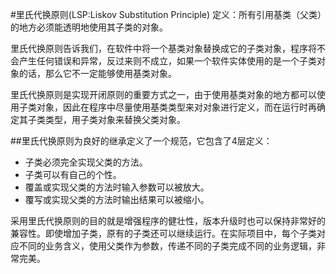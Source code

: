 #里氏代换原则(LSP:Liskov Substitution Principle)
定义：所有引用基类（父类）的地方必须能透明地使用其子类的对象。    
  
里氏代换原则告诉我们，在软件中将一个基类对象替换成它的子类对象，程序将不会产生任何错误和异常，反过来则不成立，如果一个软件实体使用的是一个子类对象的话，那么它不一定能够使用基类对象。

里氏代换原则是实现开闭原则的重要方式之一，由于使用基类对象的地方都可以使用子类对象，因此在程序中尽量使用基类类型来对对象进行定义，而在运行时再确定其子类类型，用子类对象来替换父类对象。  

##里氏代换原则为良好的继承定义了一个规范，它包含了4层定义：
 * 子类必须完全实现父类的方法。
 * 子类可以有自己的个性。
 * 覆盖或实现父类的方法时输入参数可以被放大。
 * 覆写或实现父类的方法时输出结果可以被缩小。
  
采用里氏代换原则的目的就是增强程序的健壮性，版本升级时也可以保持非常好的兼容性。即使增加子类，原有的子类还可以继续运行。在实际项目中，每个子类对应不同的业务含义，使用父类作为参数，传递不同的子类完成不同的业务逻辑，非常完美。